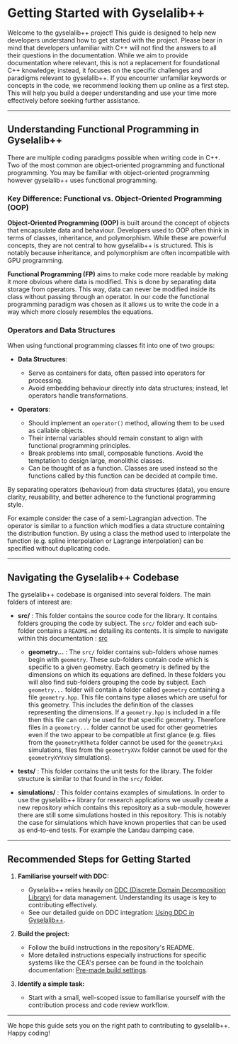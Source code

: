 # Getting Started with Gyselalib++

Welcome to the gyselalib++ project! This guide is designed to help new developers understand how to get started with the project. Please bear in mind that developers unfamiliar with C++ will not find the answers to all their questions in the documentation. While we aim to provide documentation where relevant, this is not a replacement for foundational C++ knowledge; instead, it focuses on the specific challenges and paradigms relevant to gyselalib++. If you encounter unfamiliar keywords or concepts in the code, we recommend looking them up online as a first step. This will help you build a deeper understanding and use your time more effectively before seeking further assistance.

---

## Understanding Functional Programming in Gyselalib++

There are multiple coding paradigms possible when writing code in C++. Two of the most common are object-oriented programming and functional programming. You may be familiar with object-oriented programming however gyselalib++ uses functional programming.

### Key Difference: Functional vs. Object-Oriented Programming (OOP)

**Object-Oriented Programming (OOP)** is built around the concept of objects that encapsulate data and behaviour. Developers used to OOP often think in terms of classes, inheritance, and polymorphism. While these are powerful concepts, they are not central to how gyselalib++ is structured. This is notably because inheritance, and polymorphism are often incompatible with GPU programming.

**Functional Programming (FP)** aims to make code more readable by making it more obvious where data is modified. This is done by separating data storage from operators. This way, data can never be modified inside its class without passing through an operator. In our code the functional programming paradigm was chosen as it allows us to write the code in a way which more closely resembles the equations.

### Operators and Data Structures

When using functional programming classes fit into one of two groups:

- **Data Structures**:
  - Serve as containers for data, often passed into operators for processing.
  - Avoid embedding behaviour directly into data structures; instead, let operators handle transformations.

- **Operators**:
  - Should implement an `operator()` method, allowing them to be used as callable objects.
  - Their internal variables should remain constant to align with functional programming principles.
  - Break problems into small, composable functions. Avoid the temptation to design large, monolithic classes.
  - Can be thought of as a function. Classes are used instead so the functions called by this function can be decided at compile time.

By separating operators (behaviour) from data structures (data), you ensure clarity, reusability, and better adherence to the functional programming style.

For example consider the case of a semi-Lagrangian advection. The operator is similar to a function which modifies a data structure containing the distribution function. By using a class the method used to interpolate the function (e.g. spline interpolation or Lagrange interpolation) can be specified without duplicating code.

---

## Navigating the Gyselalib++ Codebase

The gyselalib++ codebase is organised into several folders. The main folders of interest are:

- **src/** : This folder contains the source code for the library. It contains folders grouping the code by subject. The `src/` folder and each sub-folder contains a `README.md` detailing its contents. It is simple to navigate within this documentation : [src](../../src/README.md)
  - **geometry...** : The `src/` folder contains sub-folders whose names begin with `geometry`. These sub-folders contain code which is specific to a given geometry. Each geometry is defined by the dimensions on which its equations are defined. In these folders you will also find sub-folders grouping the code by subject. Each `geometry...` folder will contain a folder called `geometry` containing a file `geometry.hpp`. This file contains type aliases which are useful for this geometry. This includes the definition of the classes representing the dimensions. If a `geometry.hpp` is included in a file then this file can only be used for that specific geometry. Therefore files in a `geometry...` folder cannot be used for other geometries even if the two appear to be compatible at first glance (e.g. files from the `geometryRTheta` folder cannot be used for the `geometryAxi` simulations, files from the `geometryXVx` folder cannot be used for the `geometryXYVxVy` simulations).

- **tests/** : This folder contains the unit tests for the library. The folder structure is similar to that found in the `src/` folder.

- **simulations/** : This folder contains examples of simulations. In order to use the gyselalib++ library for research applications we usually create a new repository which contains this repository as a sub-module, however there are still some simulations hosted in this repository. This is notably the case for simulations which have known properties that can be used as end-to-end tests. For example the Landau damping case.

---

## Recommended Steps for Getting Started

1. **Familiarise yourself with DDC:**

   - Gyselalib++ relies heavily on [DDC (Discrete Domain Decomposition Library)](https://ddc.mdls.fr/) for data management. Understanding its usage is key to contributing effectively.
   - See our detailed guide on DDC integration: [Using DDC in Gyselalib++](DDC_in_gyselalibxx.md).

2. **Build the project:**

   - Follow the build instructions in the repository's README.
   - More detailed instructions especially instructions for specific systems like the CEA's persee can be found in the toolchain documentation: [Pre-made build settings](../../toolchains/README.md).

3. **Identify a simple task:**

   - Start with a small, well-scoped issue to familiarise yourself with the contribution process and code review workflow.

---

We hope this guide sets you on the right path to contributing to gyselalib++. Happy coding!

